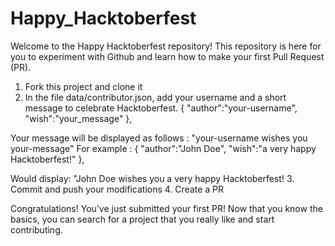 # Happy_Hacktoberfest

Welcome to the Happy Hacktoberfest repository! This repository is here for you to experiment with Github and learn how to make your first Pull Request (PR).

1. Fork this project and clone it
2. In the file data/contributor.json, add your username and a short message to celebrate Hacktoberfest.
    {
        "author":"your-username", 
        "wish":"your_message"
    },

Your message will be displayed as follows : "your-username wishes you your-message"
For example : 
    {
        "author":"John Doe", 
        "wish":"a very happy Hacktoberfest!"
    },

Would display: "John Doe wishes you a very happy Hacktoberfest!
3. Commit and push your modifications
4. Create a PR

Congratulations! You’ve just submitted your first PR! Now that you know the basics, you can search for a project that you really like and start contributing.